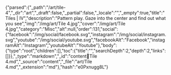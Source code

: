 {"parsed":{"_path":"/art/tile-4","_dir":"art","_draft":false,"_partial":false,"_locale":"","_empty":true,"title":"Tiles | IV","description":"Pattern play. Gaze into the center and find out what you see","img":"/img/art/Tile 4.jpg","cover":"/img/art/Tile 4.jpg","category":"Misc","alt":null,"order":131,"social":{"facebook":"/img/social/facebook.svg","instagram":"/img/social/instagram.svg","youtube":"/img/social/youtube.svg","facebookAlt":"Facebook","instagramAlt":"Instagram","youtubeAlt":"Youtube"},"body":{"type":"root","children":[],"toc":{"title":"","searchDepth":2,"depth":2,"links":[]}},"_type":"markdown","_id":"content:art:Tile 4.md","_source":"content","_file":"art/Tile 4.md","_extension":"md"},"hash":"e0Pxnugg8L"}